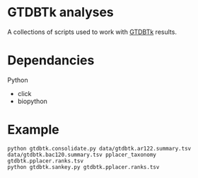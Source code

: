 # GTDBTk analyses

A collections of scripts used to work with [GTDBTk](https://github.com/Ecogenomics/GTDBTk) results.

# Dependancies

Python

* click
* biopython

# Example

```
python gtdbtk.consolidate.py data/gtdbtk.ar122.summary.tsv data/gtdbtk.bac120.summary.tsv pplacer_taxonomy gtdbtk.pplacer.ranks.tsv
python gtdbtk.sankey.py gtdbtk.pplacer.ranks.tsv
```

